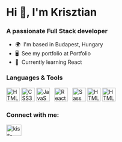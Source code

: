 <h1 align="left">Hi 👋, I'm Krisztian</h1>
<h3 align="left">A passionate Full Stack developer</h3>

*   🌍  I'm based in Budapest, Hungary
*   🖥️  See my portfolio at <a target="_blank" rel="noreferrer">Portfolio</a>
*   🧠  Currently learning React


### Languages & Tools

<a href="https://developer.mozilla.org/en-US/docs/Glossary/HTML5" target="_blank" rel="noreferrer"><img src="https://raw.githubusercontent.com/danielcranney/readme-generator/main/public/icons/skills/html5-colored.svg" width="36" height="36" alt="HTML5" /></a>
<a href="https://www.w3.org/TR/CSS/#css" target="_blank" rel="noreferrer"><img src="https://raw.githubusercontent.com/danielcranney/readme-generator/main/public/icons/skills/css3-colored.svg" width="36" height="36" alt="CSS3" /></a>
 <a href="https://developer.mozilla.org/en-US/docs/Web/JavaScript" target="_blank" rel="noreferrer"><img src="https://raw.githubusercontent.com/danielcranney/readme-generator/main/public/icons/skills/javascript-colored.svg" width="36" height="36" alt="JavaScript" /></a> &nbsp;
<a href="https://reactjs.org/" target="_blank" rel="noreferrer"><img src="https://raw.githubusercontent.com/danielcranney/readme-generator/main/public/icons/skills/react-colored.svg" width="36" height="36" alt="React" /></a> &nbsp; <a href="https://sass-lang.com/" target="_blank" rel="noreferrer"><img src="https://raw.githubusercontent.com/danielcranney/readme-generator/main/public/icons/skills/sass-colored.svg" width="36" height="36" alt="Sass" /></a> 
<a href="[https://developer.mozilla.org/en-US/docs/Glossary/HTML5](https://developer.mozilla.org/en-US/docs/Learn/Server-side/Express_Nodejs/Introduction)" target="_blank" rel="noreferrer"><img src="https://raw.githubusercontent.com/danielcranney/readme-generator/main/public/icons/skills/nodejs-colored.svg" width="36" height="36" alt="HTML5" /></a>
<a href="[https://developer.mozilla.org/en-US/docs/Glossary/HTML5](https://developer.mozilla.org/en-US/docs/Learn/Server-side/Express_Nodejs/Introduction)" target="_blank" rel="noreferrer"><img src="https://raw.githubusercontent.com/danielcranney/readme-generator/main/public/icons/skills/mongodb-colored.svg" width="36" height="36" alt="HTML5" /></a>

 ### Connect with me:

<p align="left">
<a href="https://linkedin.com/in/kiss-krisztian" target="blank"><img align="center" src="https://raw.githubusercontent.com/rahuldkjain/github-profile-readme-generator/master/src/images/icons/Social/linked-in-alt.svg" alt="kiss-krisztian" height="30" width="40" /></a>
</p>
